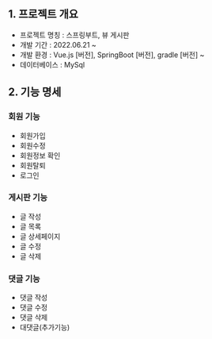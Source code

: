 ## 1. 프로젝트 개요
- 프로젝트 명칭 : 스프링부트, 뷰 게시판
- 개발 기간 : 2022.06.21 ~
- 개발 환경 : Vue.js [버전], SpringBoot [버전], gradle [버전] ~
- 데이터베이스 : MySql

## 2. 기능 명세
### 회원 기능
  - 회원가입
  - 회원수정
  - 회원정보 확인
  - 회원탈퇴
  - 로그인
### 게시판 기능
  - 글 작성
  - 글 목록
  - 글 상세페이지
  - 글 수정
  - 글 삭제
### 댓글 기능
  - 댓글 작성
  - 댓글 수정
  - 댓글 삭제
  - 대댓글(추가기능)
